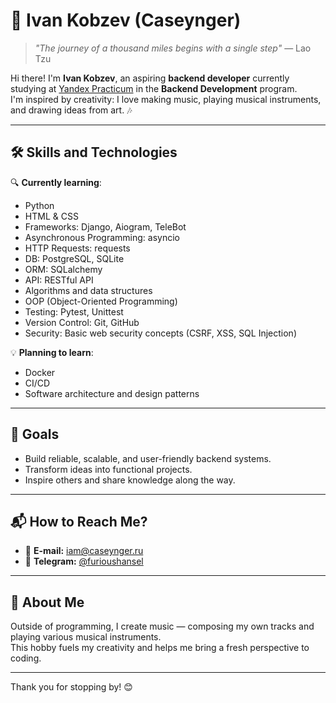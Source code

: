 # 🌟 Ivan Kobzev (Caseynger)

> *"The journey of a thousand miles begins with a single step"* — Lao Tzu

Hi there! I'm **Ivan Kobzev**, an aspiring **backend developer** currently studying at [Yandex Practicum](https://practicum.yandex.ru/) in the **Backend Development** program.  
I'm inspired by creativity: I love making music, playing musical instruments, and drawing ideas from art. 🎶  

---

## 🛠️ Skills and Technologies  

🔍 **Currently learning**:  
- Python
- HTML & CSS
- Frameworks: Django, Aiogram, TeleBot
- Asynchronous Programming: asyncio
- HTTP Requests: requests
- DB: PostgreSQL, SQLite
- ORM: SQLalchemy
- API: RESTful API
- Algorithms and data structures  
- OOP (Object-Oriented Programming)
- Testing: Pytest, Unittest
- Version Control: Git, GitHub
- Security: Basic web security concepts (CSRF, XSS, SQL Injection)

💡 **Planning to learn**:  
- Docker  
- CI/CD  
- Software architecture and design patterns  

---

## 🎯 Goals  
- Build reliable, scalable, and user-friendly backend systems.  
- Transform ideas into functional projects.  
- Inspire others and share knowledge along the way.  

---

## 📬 How to Reach Me?  
- 📧 **E-mail:** [iam@caseynger.ru](mailto:iam@caseynger.ru)  
- 💬 **Telegram:** [@furioushansel](https://t.me/furioushansel)  

---

## 🎵 About Me  
Outside of programming, I create music — composing my own tracks and playing various musical instruments.  
This hobby fuels my creativity and helps me bring a fresh perspective to coding.  

---

Thank you for stopping by! 😊  
